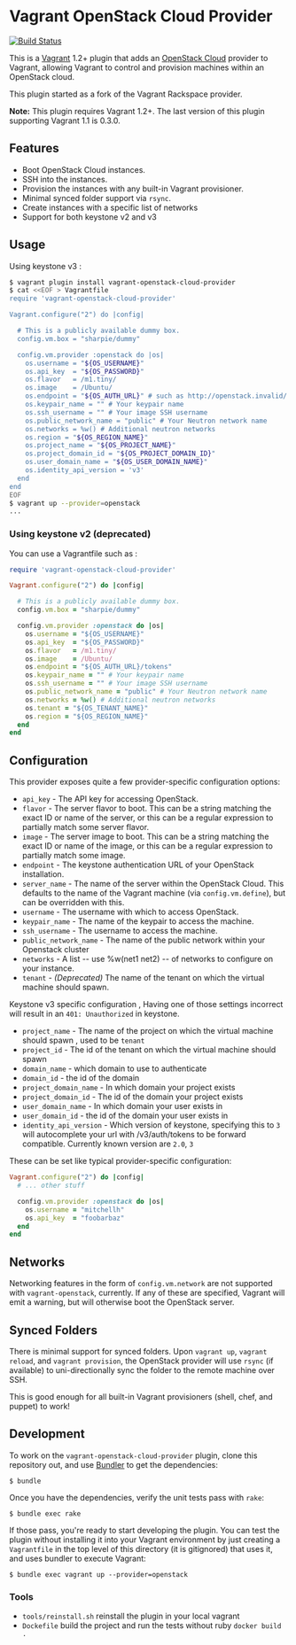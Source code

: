 # Vagrant OpenStack Cloud Provider
[![Build Status](https://travis-ci.org/mat128/vagrant-openstack-cloud-provider.png?branch=master)](https://travis-ci.org/mat128/vagrant-openstack-cloud-provider)

This is a [Vagrant](http://www.vagrantup.com) 1.2+ plugin that adds an
[OpenStack Cloud](http://www.openstack.org) provider to Vagrant,
allowing Vagrant to control and provision machines within an OpenStack
cloud.

This plugin started as a fork of the Vagrant Rackspace provider.

**Note:** This plugin requires Vagrant 1.2+. The last version of this plugin supporting Vagrant 1.1 is 0.3.0.

## Features

* Boot OpenStack Cloud instances.
* SSH into the instances.
* Provision the instances with any built-in Vagrant provisioner.
* Minimal synced folder support via `rsync`.
* Create instances with a specific list of networks
* Support for both keystone v2 and v3

## Usage

Using keystone v3 :

```bash
$ vagrant plugin install vagrant-openstack-cloud-provider
$ cat <<EOF > Vagrantfile
require 'vagrant-openstack-cloud-provider'

Vagrant.configure("2") do |config|

  # This is a publicly available dummy box.
  config.vm.box = "sharpie/dummy"

  config.vm.provider :openstack do |os|
    os.username = "${OS_USERNAME}"
    os.api_key  = "${OS_PASSWORD}"
    os.flavor   = /m1.tiny/
    os.image    = /Ubuntu/
    os.endpoint = "${OS_AUTH_URL}" # such as http://openstack.invalid/ without /v3/auth/tokens
    os.keypair_name = "" # Your keypair name
    os.ssh_username = "" # Your image SSH username
    os.public_network_name = "public" # Your Neutron network name
    os.networks = %w() # Additional neutron networks
    os.region = "${OS_REGION_NAME}"
    os.project_name = "${OS_PROJECT_NAME}"
    os.project_domain_id = "${OS_PROJECT_DOMAIN_ID}"
    os.user_domain_name = "${OS_USER_DOMAIN_NAME}"
    os.identity_api_version = 'v3'
  end
end
EOF
$ vagrant up --provider=openstack
...
```

### Using keystone v2 (deprecated)

You can use a Vagrantfile such as :

```ruby
require 'vagrant-openstack-cloud-provider'

Vagrant.configure("2") do |config|

  # This is a publicly available dummy box.
  config.vm.box = "sharpie/dummy"

  config.vm.provider :openstack do |os|
    os.username = "${OS_USERNAME}"
    os.api_key  = "${OS_PASSWORD}"
    os.flavor   = /m1.tiny/
    os.image    = /Ubuntu/
    os.endpoint = "${OS_AUTH_URL}/tokens"
    os.keypair_name = "" # Your keypair name
    os.ssh_username = "" # Your image SSH username
    os.public_network_name = "public" # Your Neutron network name
    os.networks = %w() # Additional neutron networks
    os.tenant = "${OS_TENANT_NAME}"
    os.region = "${OS_REGION_NAME}"
  end
end
```

## Configuration

This provider exposes quite a few provider-specific configuration options:

* `api_key` - The API key for accessing OpenStack.
* `flavor` - The server flavor to boot. This can be a string matching
  the exact ID or name of the server, or this can be a regular expression
  to partially match some server flavor.
* `image` - The server image to boot. This can be a string matching the
  exact ID or name of the image, or this can be a regular expression to
  partially match some image.
* `endpoint` - The keystone authentication URL of your OpenStack installation.
* `server_name` - The name of the server within the OpenStack Cloud. This
  defaults to the name of the Vagrant machine (via `config.vm.define`), but
  can be overridden with this.
* `username` - The username with which to access OpenStack.
* `keypair_name` - The name of the keypair to access the machine.
* `ssh_username` - The username to access the machine.
* `public_network_name` - The name of the public network within your Openstack cluster
* `networks` - A list -- use %w(net1 net2) -- of networks to configure
  on your instance.
* `tenant` - *(Deprecated)* The name of the tenant on which the virtual machine should spawn.

Keystone v3 specific configuration , Having one of those settings incorrect
will result in an `401: Unauthorized` in keystone.

* `project_name` - The name of the project on which the virtual machine should spawn , used to be `tenant`
* `project_id` - The id of the tenant on which the virtual machine should spawn
* `domain_name` -  which domain to use to authenticate
* `domain_id` - the id of the domain
* `project_domain_name` - In which domain your project exists
* `project_domain_id` - The id of the domain your project exists
* `user_domain_name` -  In which domain your user exists in
* `user_domain_id` - the id of the domain your user exists in
* `identity_api_version` - Which version of keystone, specifying this to `3` will
autocomplete your url with /v3/auth/tokens to be forward compatible. Currently known version are `2.0`, `3`

These can be set like typical provider-specific configuration:

```ruby
Vagrant.configure("2") do |config|
  # ... other stuff

  config.vm.provider :openstack do |os|
    os.username = "mitchellh"
    os.api_key  = "foobarbaz"
  end
end
```

## Networks

Networking features in the form of `config.vm.network` are not
supported with `vagrant-openstack`, currently. If any of these are
specified, Vagrant will emit a warning, but will otherwise boot
the OpenStack server.

## Synced Folders

There is minimal support for synced folders. Upon `vagrant up`,
`vagrant reload`, and `vagrant provision`, the OpenStack provider will use
`rsync` (if available) to uni-directionally sync the folder to
the remote machine over SSH.

This is good enough for all built-in Vagrant provisioners (shell,
chef, and puppet) to work!

## Development

To work on the `vagrant-openstack-cloud-provider` plugin, clone this
repository out, and use [Bundler](http://gembundler.com) to get the
dependencies:

```
$ bundle
```

Once you have the dependencies, verify the unit tests pass with `rake`:

```
$ bundle exec rake
```

If those pass, you're ready to start developing the plugin. You can test
the plugin without installing it into your Vagrant environment by just
creating a `Vagrantfile` in the top level of this directory (it is gitignored)
that uses it, and uses bundler to execute Vagrant:

```
$ bundle exec vagrant up --provider=openstack
```

### Tools

- `tools/reinstall.sh` reinstall the plugin in your local vagrant
- `Dockefile` build the project and run the tests without ruby `docker build .`
